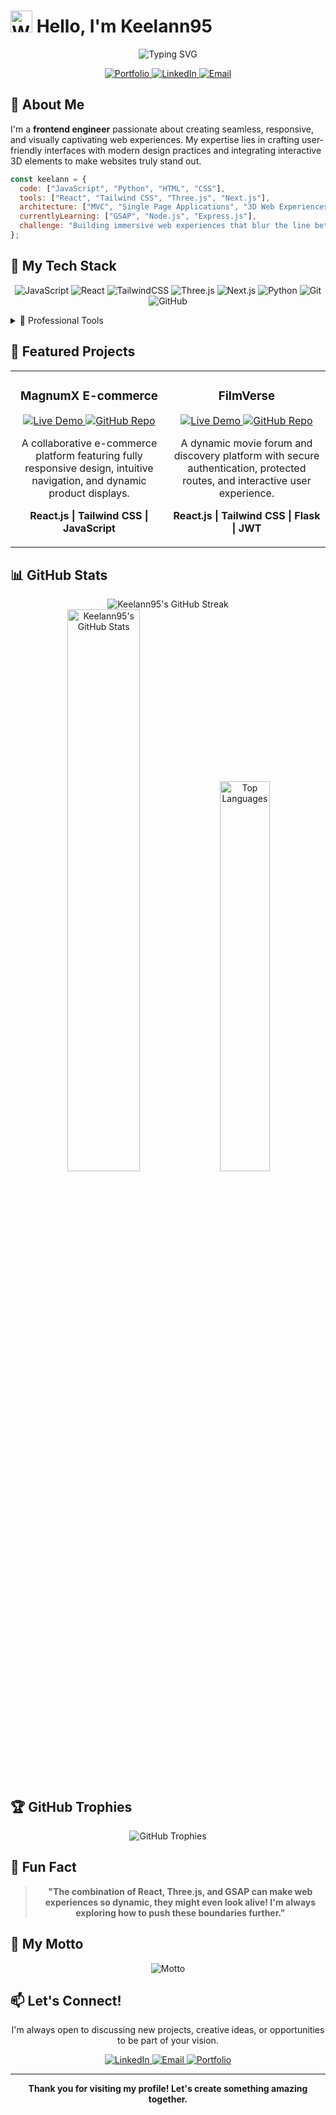 # <img src="https://raw.githubusercontent.com/Tarikul-Islam-Anik/Animated-Fluent-Emojis/master/Emojis/Hand%20gestures/Waving%20Hand.png" alt="Waving Hand" width="35" height="35" /> Hello, I'm Keelann95

<div align="center">
  <img src="https://readme-typing-svg.herokuapp.com?font=Fira+Code&weight=600&size=22&pause=1000&color=6C47FF&center=true&vCenter=true&random=false&width=440&lines=Frontend+Engineer;React+%2B+Three.js+Developer;UI%2FUX+Enthusiast;Interactive+Web+Experiences" alt="Typing SVG" />
</div>

<p align="center">
  <a href="https://mwaniki-dev.vercel.app/" target="_blank">
    <img src="https://img.shields.io/badge/Portfolio-00A98F?style=for-the-badge&logo=About.me&logoColor=white" alt="Portfolio" />
  </a>
  <a href="https://linkedin.com/in/stephen-dev" target="_blank">
    <img src="https://img.shields.io/badge/LinkedIn-0077B5?style=for-the-badge&logo=linkedin&logoColor=white" alt="LinkedIn" />
  </a>
  <a href="mailto:005.stephenmwaniki@gmail.com">
    <img src="https://img.shields.io/badge/Email-D14836?style=for-the-badge&logo=gmail&logoColor=white" alt="Email" />
  </a>
</p>

## 💫 About Me

I'm a **frontend engineer** passionate about creating seamless, responsive, and visually captivating web experiences. My expertise lies in crafting user-friendly interfaces with modern design practices and integrating interactive 3D elements to make websites truly stand out.

```javascript
const keelann = {
  code: ["JavaScript", "Python", "HTML", "CSS"],
  tools: ["React", "Tailwind CSS", "Three.js", "Next.js"],
  architecture: ["MVC", "Single Page Applications", "3D Web Experiences"],
  currentlyLearning: ["GSAP", "Node.js", "Express.js"],
  challenge: "Building immersive web experiences that blur the line between reality and digital"
};
```

## 🚀 My Tech Stack

<p align="center">
  <img src="https://img.shields.io/badge/JavaScript-F7DF1E?style=for-the-badge&logo=javascript&logoColor=black" alt="JavaScript" />
  <img src="https://img.shields.io/badge/React-61DAFB?style=for-the-badge&logo=react&logoColor=black" alt="React" />
  <img src="https://img.shields.io/badge/TailwindCSS-38B2AC?style=for-the-badge&logo=tailwind-css&logoColor=white" alt="TailwindCSS" />
  <img src="https://img.shields.io/badge/Three.js-000000?style=for-the-badge&logo=three.js&logoColor=white" alt="Three.js" />
  <img src="https://img.shields.io/badge/Next.js-000000?style=for-the-badge&logo=next.js&logoColor=white" alt="Next.js" />
  <img src="https://img.shields.io/badge/Python-3776AB?style=for-the-badge&logo=python&logoColor=white" alt="Python" />
  <img src="https://img.shields.io/badge/Git-F05032?style=for-the-badge&logo=git&logoColor=white" alt="Git" />
  <img src="https://img.shields.io/badge/GitHub-181717?style=for-the-badge&logo=github&logoColor=white" alt="GitHub" />
</p>

<details>
  <summary>💼 Professional Tools</summary>
  <br>
  <p align="center">
    <img src="https://img.shields.io/badge/VS_Code-007ACC?style=for-the-badge&logo=visual-studio-code&logoColor=white" alt="VS Code" />
    <img src="https://img.shields.io/badge/Figma-F24E1E?style=for-the-badge&logo=figma&logoColor=white" alt="Figma" />
    <img src="https://img.shields.io/badge/ClickUp-7B68EE?style=for-the-badge&logo=clickup&logoColor=white" alt="ClickUp" />
    <img src="https://img.shields.io/badge/Jira-0052CC?style=for-the-badge&logo=jira&logoColor=white" alt="Jira" />
  </p>
</details>

## 🌟 Featured Projects

<div align="center">
  <table>
    <tr>
      <td width="50%">
        <h3 align="center">MagnumX E-commerce</h3>
        <div align="center">
          <a href="https://magnumx.vercel.app/" target="_blank">
            <img src="https://img.shields.io/badge/LIVE-Demo-00B9D6?style=for-the-badge" alt="Live Demo" />
          </a>
          <a href="https://github.com/ProfessorMwangi/Magnum-.X" target="_blank">
            <img src="https://img.shields.io/badge/GitHub-Repo-2F333A?style=for-the-badge&logo=github" alt="GitHub Repo" />
          </a>
        </div>
        <p align="center">A collaborative e-commerce platform featuring fully responsive design, intuitive navigation, and dynamic product displays.</p>
        <p align="center"><strong>React.js | Tailwind CSS | JavaScript</strong></p>
      </td>
      <td width="50%">
        <h3 align="center">FilmVerse</h3>
        <div align="center">
          <a href="https://film-verse-finale.vercel.app/" target="_blank">
            <img src="https://img.shields.io/badge/LIVE-Demo-00B9D6?style=for-the-badge" alt="Live Demo" />
          </a>
          <a href="https://github.com/keelann95/Film-Verse" target="_blank">
            <img src="https://img.shields.io/badge/GitHub-Repo-2F333A?style=for-the-badge&logo=github" alt="GitHub Repo" />
          </a>
        </div>
        <p align="center">A dynamic movie forum and discovery platform with secure authentication, protected routes, and interactive user experience.</p>
        <p align="center"><strong>React.js | Tailwind CSS | Flask | JWT</strong></p>
      </td>
    </tr>
  </table>
</div>

## 📊 GitHub Stats

<div align="center">
  <img src="https://github-readme-streak-stats.herokuapp.com/?user=Keelann95&theme=tokyonight" alt="Keelann95's GitHub Streak" />
</div>

<div align="center">
  <img src="https://github-readme-stats.vercel.app/api?username=Keelann95&show_icons=true&theme=tokyonight" alt="Keelann95's GitHub Stats" width="48%" />
  <img src="https://github-readme-stats.vercel.app/api/top-langs/?username=Keelann95&layout=compact&theme=tokyonight" alt="Top Languages" width="40%" />
</div>

## 🏆 GitHub Trophies

<div align="center">
  <img src="https://github-profile-trophy.vercel.app/?username=Keelann95&theme=discord&no-frame=true&no-bg=false&margin-w=4" alt="GitHub Trophies" />
</div>


## 🎯 Fun Fact

<div align="center">
  
> **"The combination of React, Three.js, and GSAP can make web experiences so dynamic, they might even look alive! I'm always exploring how to push these boundaries further."**
  
</div>

## 🌈 My Motto

<div align="center">
  <img src="https://readme-typing-svg.herokuapp.com?font=Fira+Code&weight=600&size=22&pause=1000&color=6C47FF&center=true&vCenter=true&random=false&width=440&lines=Good+design+is+invisible.+Great+design+is+memorable." alt="Motto" />
</div>

## 📫 Let's Connect!

<p align="center">
  I'm always open to discussing new projects, creative ideas, or opportunities to be part of your vision.
</p>

<div align="center">
  <a href="https://linkedin.com/in/stephen-dev" target="_blank">
    <img src="https://img.shields.io/badge/LinkedIn-0077B5?style=for-the-badge&logo=linkedin&logoColor=white" alt="LinkedIn" />
  </a>
  <a href="mailto:005.stephenmwaniki@gmail.com">
    <img src="https://img.shields.io/badge/Email-D14836?style=for-the-badge&logo=gmail&logoColor=white" alt="Email" />
  </a>
  <a href="https://mwaniki-dev.vercel.app/" target="_blank">
    <img src="https://img.shields.io/badge/Portfolio-00A98F?style=for-the-badge&logo=About.me&logoColor=white" alt="Portfolio" />
  </a>
</div>

---

<div align="center">
  <b>Thank you for visiting my profile! Let's create something amazing together.</b>
</div>
